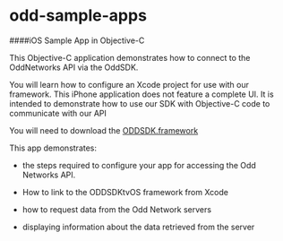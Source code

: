 # odd-sample-apps

####iOS Sample App in Objective-C

This Objective-C application demonstrates how to connect to the OddNetworks API via the OddSDK.
  
You will learn how to configure an Xcode project for use with our framework. This iPhone application does not feature a complete UI. It is intended to demonstrate how to use our SDK with Objective-C code to communicate with our API

You will need to download the [ODDSDK.framework](http://assets.oddnetworks.com/templates/ios/OddSDK_iOS.zip)

This app demonstrates: 

- the steps required to configure your app for accessing the Odd Networks API. 

- How to link to the ODDSDKtvOS framework from Xcode

- how to request data from the Odd Network servers

- displaying information about the data retrieved from the server

